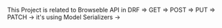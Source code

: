 This Project is related to Browseble API in DRF
=> GET
=> POST
=> PUT
=> PATCH
-> it's using Model Serializers
-> 

